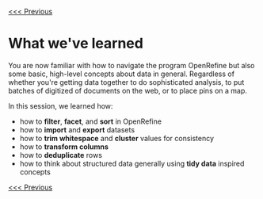 [<<< Previous](exporting-data.md)

# What we've learned

You are now familiar with how to navigate the program OpenRefine but also some basic, high-level concepts about data in general. Regardless of whether you're getting data together to do sophisticated analysis, to put batches of digitized of documents on the web, or to place pins on a map.

In this session, we learned how:

- how to **filter**, **facet**, and **sort** in OpenRefine
- how to **import** and **export** datasets
- how to **trim whitespace** and **cluster** values for consistency
- how to **transform columns** 
- how to **deduplicate** rows
- how to think about structured data generally using **tidy data** inspired concepts

[<<< Previous](exporting-data.md)